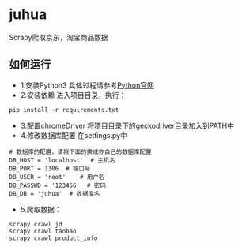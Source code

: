# juhua
Scrapy爬取京东，淘宝商品数据

## 如何运行
- 1.安装Python3
具体过程请参考[Python官网](https://python.org)
- 2.安装依赖
进入项目目录，执行：
```
pip install -r requirements.txt
```
- 3.配置chromeDriver
将项目目录下的geckodriver目录加入到PATH中
- 4.修改数据库配置
在settings.py中
```
# 数据库的配置，请将下面的换成你自己的数据库配置
DB_HOST = 'localhost'  # 主机名
DB_PORT = 3306  # 端口号
DB_USER = 'root'    # 用户名
DB_PASSWD = '123456'  # 密码
DB_DB = 'juhua'  # 数据库名
```
- 5.爬取数据：
```
scrapy crawl jd
scrapy crawl taobao
scrapy crawl product_info
```
